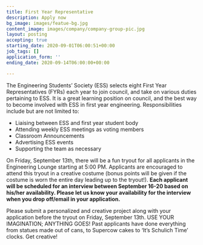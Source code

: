 ```yaml
---
title: First Year Representative
description: Apply now
bg_image: images/featue-bg.jpg
content_image: images/company/company-group-pic.jpg
layout: posting
accepting: true
starting_date: 2020-09-01T06:00:51+00:00
job_tags: []
application_form: ''
ending_date: 2020-09-14T06:00:00+00:00

---
```

The Engineering Students’ Society (ESS) selects eight First Year Representatives (FYRs) each year to join council, and take on various duties pertaining to ESS. It is a great learning position on council, and the best way to become involved with ESS in first year engineering. Responsibilities include but are not limited to: 

- Liaising between ESS and first year student body
- Attending weekly ESS meetings as voting members
- Classroom Announcements		
- Advertising ESS events 
- Supporting the team as necessary 

On Friday, September 13th, there will be a fun tryout for all applicants in the Engineering Lounge starting at 5:00 PM. Applicants are encouraged to attend this tryout in a creative costume (bonus points will be given if the costume is worn the entire day leading up to the tryout!). 
**Each applicant will be scheduled for an interview between September 16-20 based on his/her availability. Please let us know your availability for the interview when you drop off/email in your application.**

Please submit a personalized and creative project along with your application before the tryout on Friday, September 13th. USE YOUR IMAGINATION; ANYTHING GOES! Past applicants have done everything from statues made out of cans, to Supercow cakes to ‘It’s Schulich Time’ clocks. Get creative!